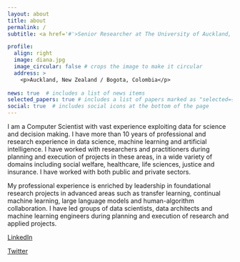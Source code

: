 ```yaml
---
layout: about
title: about
permalink: /
subtitle: <a href='#'>Senior Researcher at The University of Auckland, CEO/Chief Scientist at Manoa Data</a>

profile:
  align: right
  image: diana.jpg
  image_circular: false # crops the image to make it circular
  address: >
    <p>Auckland, New Zealand / Bogota, Colombia</p>
	
news: true  # includes a list of news items
selected_papers: true # includes a list of papers marked as "selected={true}"
social: true  # includes social icons at the bottom of the page
---
```


I am a Computer Scientist with vast experience exploiting data for science and decision making. I have more than 10 years of professional and research experience in data science, machine learning and artificial intelligence. I have worked with researchers and practitioners during planning and execution of projects in these areas, in a wide variety of domains including social welfare, healthcare, life sciences, justice and insurance. I have worked with both public and private sectors. 

My professional experience is enriched by leadership in foundational research projects in advanced areas such as transfer learning, continual machine learning, large language models and human-algorithm collaboration. I have led groups of data scientists, data architects and machine learning engineers during planning and execution of research and applied projects.

[LinkedIn](https://nz.linkedin.com/in/diana-benavides-prado) 

[Twitter](https://twitter.com/dianabenavidesp)

